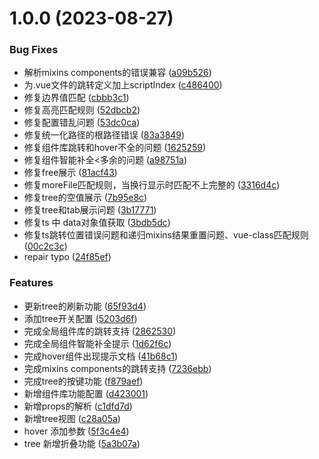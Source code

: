 # 1.0.0 (2023-08-27)


### Bug Fixes

* 解析mixins components的错误兼容 ([a09b526](https://github.com/winchesHe/vscode-plugin-goto-define-better/commit/a09b5269118ff7d210866e6108e389f77f267e00))
* 为.vue文件的跳转定义加上scriptIndex ([c486400](https://github.com/winchesHe/vscode-plugin-goto-define-better/commit/c486400bab344aa28234241dfd431f7b06b9a2fb))
* 修复边界值匹配 ([cbbb3c1](https://github.com/winchesHe/vscode-plugin-goto-define-better/commit/cbbb3c1cad119bfd48b54e1a3d385ca8c91a2ee9))
* 修复高亮匹配规则 ([52dbcb2](https://github.com/winchesHe/vscode-plugin-goto-define-better/commit/52dbcb296f9839da32799de6794057d20e0b0838))
* 修复配置错乱问题 ([53dc0ca](https://github.com/winchesHe/vscode-plugin-goto-define-better/commit/53dc0cac74b552fd0b2bd094c1c191ff7e42e48d))
* 修复统一化路径的根路径错误 ([83a3849](https://github.com/winchesHe/vscode-plugin-goto-define-better/commit/83a38498c4c85d6ec811c358334510020837772e))
* 修复组件库跳转和hover不全的问题 ([1625259](https://github.com/winchesHe/vscode-plugin-goto-define-better/commit/16252591837fe7a2963fbb6016354fc2789de0f1))
* 修复组件智能补全<多余的问题 ([a98751a](https://github.com/winchesHe/vscode-plugin-goto-define-better/commit/a98751adeaee7cb07287b9a4fc4cf8a901f8aafe))
* 修复free展示 ([81acf43](https://github.com/winchesHe/vscode-plugin-goto-define-better/commit/81acf433f01a1da5bb3670f34425c43abb13bb1e))
* 修复moreFile匹配规则，当换行显示时匹配不上完整的 ([3316d4c](https://github.com/winchesHe/vscode-plugin-goto-define-better/commit/3316d4c4e2db9921859cbd5c8fa16ac36ddc1c2f))
* 修复tree的空值展示 ([7b95e8c](https://github.com/winchesHe/vscode-plugin-goto-define-better/commit/7b95e8c9e7e4db57586d96d4051e1d8a1b05f540))
* 修复tree和tab展示问题 ([3b17771](https://github.com/winchesHe/vscode-plugin-goto-define-better/commit/3b17771b1e4bf60194b1033bdee02b7c90ee57a5))
* 修复ts 中 data对象值获取 ([3bdb5dc](https://github.com/winchesHe/vscode-plugin-goto-define-better/commit/3bdb5dccfe3729c0004ba44dfb08f6d64e9b66c3))
* 修复ts跳转位置错误问题和递归mixins结果重置问题、vue-class匹配规则 ([00c2c3c](https://github.com/winchesHe/vscode-plugin-goto-define-better/commit/00c2c3c5e8fd8c5352d835928cd08673de9fd34e))
* repair typo ([24f85ef](https://github.com/winchesHe/vscode-plugin-goto-define-better/commit/24f85ef8b14d4f0a7fed7f01bcf28fa548e2ff6c))


### Features

* 更新tree的刷新功能 ([65f93d4](https://github.com/winchesHe/vscode-plugin-goto-define-better/commit/65f93d4ffa74bb06a3f8e1c34e8b94520eb97ec2))
* 添加tree开关配置 ([5203d6f](https://github.com/winchesHe/vscode-plugin-goto-define-better/commit/5203d6f30056cc6efe145b9d6f71e77975594161))
* 完成全局组件库的跳转支持 ([2862530](https://github.com/winchesHe/vscode-plugin-goto-define-better/commit/286253062e26602018b29407746eccc250b5e01f))
* 完成全局组件智能补全提示 ([1d62f6c](https://github.com/winchesHe/vscode-plugin-goto-define-better/commit/1d62f6ce09fba83404e4914ef5c34771fa5826c8))
* 完成hover组件出现提示文档 ([41b68c1](https://github.com/winchesHe/vscode-plugin-goto-define-better/commit/41b68c1cc8ac79c2c6b1a10f6f9f1195ba1fff52))
* 完成mixins components的跳转支持 ([7236ebb](https://github.com/winchesHe/vscode-plugin-goto-define-better/commit/7236ebb7c1f6d29c3621d29e81a5e01b425d3d4f))
* 完成tree的按键功能 ([f879aef](https://github.com/winchesHe/vscode-plugin-goto-define-better/commit/f879aefa993648f0a35081b80889b4a86ef668ab))
* 新增组件库功能配置 ([d423001](https://github.com/winchesHe/vscode-plugin-goto-define-better/commit/d423001ce396eb360402d3fe01efc496c89103c9))
* 新增props的解析 ([c1dfd7d](https://github.com/winchesHe/vscode-plugin-goto-define-better/commit/c1dfd7dc32aeed720eaf7e7c47cc0cb65edb0284))
* 新增tree视图 ([c28a05a](https://github.com/winchesHe/vscode-plugin-goto-define-better/commit/c28a05aabdc97669bac86f486a7c9267a182c995))
* hover 添加参数 ([5f3c4e4](https://github.com/winchesHe/vscode-plugin-goto-define-better/commit/5f3c4e4d162119761dba88682db7c32f27c4e0e8))
* tree 新增折叠功能 ([5a3b07a](https://github.com/winchesHe/vscode-plugin-goto-define-better/commit/5a3b07aedf829b888b1376a3a03a85832a740710))




